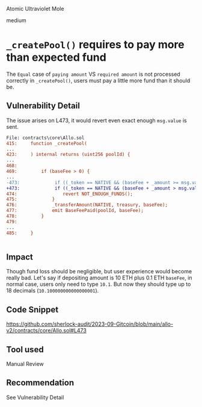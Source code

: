 Atomic Ultraviolet Mole

medium

# ````_createPool()```` requires to pay more than expected fund
The ````Equal```` case of ````paying amount```` VS ````required amount```` is not processed correctly in ````_createPool()````, users must pay a little more fund than it should be.

## Vulnerability Detail
The issue arises on L473, it would revert even exact enough ````msg.value```` is sent.
```diff
File: contracts\core\Allo.sol
415:     function _createPool(
...
423:     ) internal returns (uint256 poolId) {
...
468: 
469:         if (baseFee > 0) {
...
-473:             if ((_token == NATIVE && (baseFee + _amount >= msg.value)) || (_token != NATIVE && baseFee >= msg.value)) {
+473:             if ((_token == NATIVE && (baseFee + _amount > msg.value)) || (_token != NATIVE && baseFee > msg.value)) {
474:                 revert NOT_ENOUGH_FUNDS(); 
475:             }
476:             _transferAmount(NATIVE, treasury, baseFee);
477:             emit BaseFeePaid(poolId, baseFee);
478:         }
479: 
...
485:     }



```

## Impact
Though fund loss should be negligible, but user experience would become really bad.
Let's say if depositing amount is 10 ETH plus 0.1 ETH ````baseFee````,  in normal case, users only need to type ````10.1````. But now they should type up to 18 decimals (````10.100000000000000001````).

## Code Snippet
https://github.com/sherlock-audit/2023-09-Gitcoin/blob/main/allo-v2/contracts/core/Allo.sol#L473

## Tool used

Manual Review

## Recommendation
See Vulnerability Detail